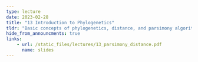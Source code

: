 ```yaml
---
type: lecture
date: 2023-02-28
title: "13 Introduction to Phylogenetics"
tldr: "Basic concepts of phylogenetics, distance, and parsimony algorithms."
hide_from_announcments: true
links: 
    - url: /static_files/lectures/13_parsimony_distance.pdf 
      name: slides
---
```

